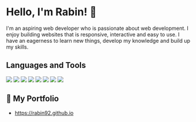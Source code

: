 # Hello, I'm Rabin! :wave:

I'm an aspiring web developer who is passionate about web development. 
I enjoy building websites that is responsive, interactive and easy to use. I have an eagerness to learn new things, develop my knowledge and build up my skills.  

## Languages and Tools 

![](https://img.shields.io/badge/Language%20-HTML-orange)
![](https://img.shields.io/badge/Language%20-CSS-blue)
![](https://img.shields.io/badge/Language%20-JavaScript-yellow)
![](https://img.shields.io/badge/Library%20-jQuery-blue)
![](https://img.shields.io/badge/Language%20-Sass-ff69b4)
![](https://img.shields.io/badge/Code%20-VScode-blue)
![](https://img.shields.io/badge/Tools%20-Git-orange)
![](https://img.shields.io/badge/Shell%20-Bash-lightgrey)

## :open_file_folder: My Portfolio 

* https://rabin92.github.io

